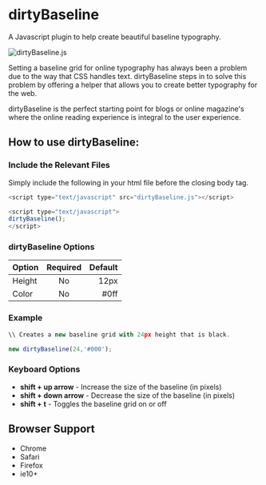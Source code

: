 dirtyBaseline
=============

A Javascript plugin to help create beautiful baseline typography.

![dirtyBaseline.js](http://i59.tinypic.com/5v0g2v.gif)

Setting a baseline grid for online typography has always been a problem due to the way that CSS handles text. dirtyBaseline steps in to solve this problem by offering a helper that allows you to create better typography for the web.

dirtyBaseline is the perfect starting point for blogs or online magazine's where the online reading experience is integral to the user experience.

## How to use dirtyBaseline:

### Include the Relevant Files

Simply include the following in your html file before the closing body tag.

```js
<script type="text/javascript" src="dirtyBaseline.js"></script>

<script type="text/javascript">
dirtyBaseline();
</script>
```

### dirtyBaseline Options

| Option        | Required           | Default |
| ------------- |:------------------:| --------:
| Height	    | No		 		 | 	12px   |
| Color      	| No      	 		 |  #0ff   |

### Example
```js
\\ Creates a new baseline grid with 24px height that is black.

new dirtyBaseline(24,'#000');
```

### Keyboard Options

  - **shift + up arrow** - Increase the size of the baseline (in pixels)
  - **shift + down arrow** - Decrease the size of the baseline (in pixels)
  - **shift + t** - Toggles the baseline grid on or off

## Browser Support

 - Chrome
 - Safari
 - Firefox
 - ie10+
